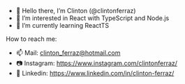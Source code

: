 - 👋 Hello there, I’m Clinton (@clintonferraz)
- 👀 I’m interested in React with TypeScript and Node.js
- 🌱 I’m currently learning ReactTS

How to reach me:
- 📫 Mail: clinton_ferraz@hotmail.com
- 📷 Instagram: https://www.instagram.com/clintonferraz/
- 🔗 Linkedin: https://www.linkedin.com/in/clinton-ferraz/

<!---
clintonferraz/clintonferraz is a ✨ special ✨ repository because its `README.md` (this file) appears on your GitHub profile.
You can click the Preview link to take a look at your changes.
--->
